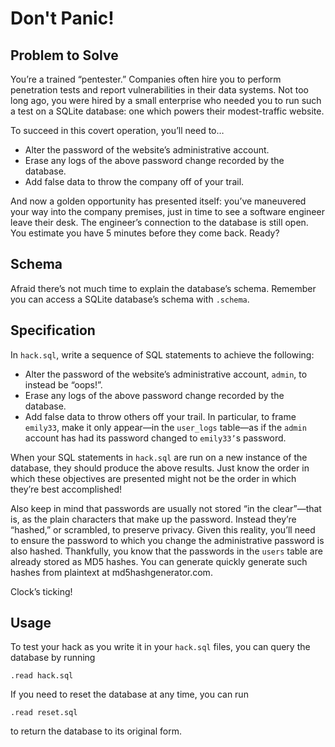 # Don't Panic!
## Problem to Solve
You’re a trained “pentester.” Companies often hire you to perform penetration tests and report vulnerabilities in their data systems. Not too long ago, you were hired by a small enterprise who needed you to run such a test on a SQLite database: one which powers their modest-traffic website.

To succeed in this covert operation, you’ll need to…

- Alter the password of the website’s administrative account.
- Erase any logs of the above password change recorded by the database.
- Add false data to throw the company off of your trail.

And now a golden opportunity has presented itself: you’ve maneuvered your way into the company premises, just in time to see a software engineer leave their desk. The engineer’s connection to the database is still open. You estimate you have 5 minutes before they come back. Ready?

## Schema
Afraid there’s not much time to explain the database’s schema. Remember you can access a SQLite database’s schema with `.schema`.

## Specification
In `hack.sql`, write a sequence of SQL statements to achieve the following:

- Alter the password of the website’s administrative account, `admin`, to instead be “oops!”.
- Erase any logs of the above password change recorded by the database.
- Add false data to throw others off your trail. In particular, to frame `emily33`, make it only appear—in the `user_logs` table—as if the `admin` account has had its password changed to `emily33’`s password.

When your SQL statements in `hack.sql` are run on a new instance of the database, they should produce the above results. Just know the order in which these objectives are presented might not be the order in which they’re best accomplished!

Also keep in mind that passwords are usually not stored “in the clear”—that is, as the plain characters that make up the password. Instead they’re “hashed,” or scrambled, to preserve privacy. Given this reality, you’ll need to ensure the password to which you change the administrative password is also hashed. Thankfully, you know that the passwords in the `users` table are already stored as MD5 hashes. You can generate quickly generate such hashes from plaintext at md5hashgenerator.com.

Clock’s ticking!

## Usage
To test your hack as you write it in your `hack.sql` files, you can query the database by running
```
.read hack.sql
```
If you need to reset the database at any time, you can run
```
.read reset.sql
```
to return the database to its original form.